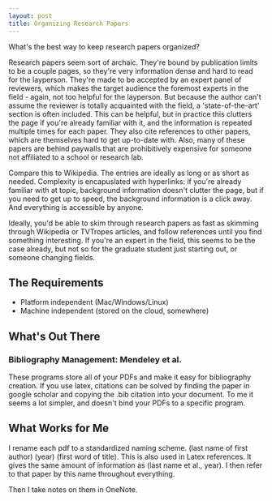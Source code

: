 ```yaml
---
layout: post
title: Organizing Research Papers
---
```


<!--TODO: history of past sites -->

What's the best way to keep research papers organized?
<!--end excerpt-->

Research papers seem sort of archaic. They're bound by publication limits to be
a couple pages, so they're very information dense and hard to read for the
layperson. They're made to be accepted by an expert panel of reviewers, which
makes the target audience the foremost experts in the field - again, not too
helpful for the layperson. But because the author can't assume the reviewer is
totally acquainted with the field, a 'state-of-the-art' section is often
included. This can be helpful, but in practice this clutters the page if you're
already familiar with it, and the information is repeated multiple times for
each paper.  They also cite references to other papers, which are themselves
hard to get up-to-date with. Also, many of these papers are behind paywalls that
are prohibitively expensive for someone not affiliated to a school or research
lab. 

Compare this to Wikipedia. The entries are ideally as long or as short as
needed. Complexity is encapuslated with hyperlinks: if you're already familiar
with at topic, background information doesn't clutter the page, but if you need
to get up to speed, the background information is a click away. And everything
is accessible by anyone.

Ideally, you'd be able to skim through research papers as fast as skimming
through Wikipedia or TVTropes articles, and follow references until you find
something interesting. If you're an expert in the field, this seems to be the
case already, but not so for the graduate student just starting out, or someone
changing fields. 

## The Requirements

- Platform independent (Mac/Windows/Linux)
- Machine independent (stored on the cloud, somewhere)

## What's Out There

### Bibliography Management: Mendeley et al.
These programs store all of your PDFs and make it easy for bibliography
creation. If you use latex, citations can be solved by finding the paper in
google scholar and copying the .bib citation into your document. To me it seems
a lot simpler, and doesn't bind your PDFs to a specific program.

## What Works for Me

I rename each pdf to a standardized naming scheme. (last name of first author)
(year) (first word of title). This is also used in Latex references. It gives
the same amount of information as (last name et al., year). I then refer to that
paper by this name throughout everything.

Then I take notes on them in OneNote.
